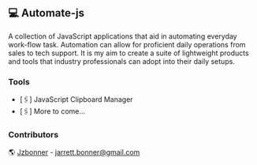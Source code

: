 ## 💻 Automate-js
A collection of JavaScript applications that aid in automating everyday work-flow task. Automation can  allow for proficient daily operations from sales to tech support. It is my aim to create a suite of lightweight products and tools that industry professionals can adopt into their daily setups. 

### Tools 

* [🖇] JavaScript Clipboard Manager
* [🖇] More to come... 

### Contributors 
🌎 [Jzbonner](https://github.com/Jzbonner) - jarrett.bonner@gmail.com



